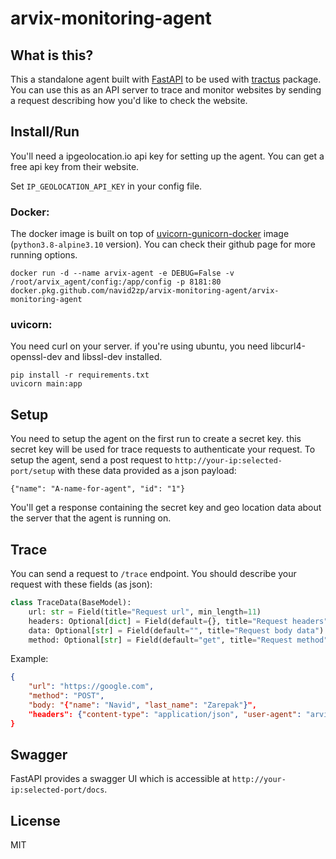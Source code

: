 # arvix-monitoring-agent

## What is this?

This a standalone agent built with [FastAPI][2] to be used with [tractus][1] package. You can use this as an API server to trace and monitor websites by sending a request describing how you'd like to check the website.


## Install/Run

You'll need a ipgeolocation.io api key for setting up the agent. You can get a free api key from their website.

Set `IP_GEOLOCATION_API_KEY` in your config file.

### Docker:

The docker image is built on top of [uvicorn-gunicorn-docker][3] image (`python3.8-alpine3.10` version). You can check their github page for more running options.
```
docker run -d --name arvix-agent -e DEBUG=False -v /root/arvix_agent/config:/app/config -p 8181:80 docker.pkg.github.com/navid2zp/arvix-monitoring-agent/arvix-monitoring-agent
```

### uvicorn:

You need curl on your server. if you're using ubuntu, you need libcurl4-openssl-dev and libssl-dev installed.

```
pip install -r requirements.txt
uvicorn main:app
```


## Setup

You need to setup the agent on the first run to create a secret key. this secret key will be used for trace requests to authenticate your request.
To setup the agent, send a post request to `http://your-ip:selected-port/setup` with these data provided as a json payload:
```
{"name": "A-name-for-agent", "id": "1"}
```
You'll get a response containing the secret key and geo location data about the server that the agent is running on.

## Trace

You can send a request to `/trace` endpoint. You should describe your request with these fields (as json):

```python
class TraceData(BaseModel):
    url: str = Field(title="Request url", min_length=11)
    headers: Optional[dict] = Field(default={}, title="Request headers")
    data: Optional[str] = Field(default="", title="Request body data")
    method: Optional[str] = Field(default="get", title="Request method", min_length=3)
```

Example:

```json
{
    "url": "https://google.com",
    "method": "POST",
    "body: "{"name": "Navid", "last_name": "Zarepak"}",
    "headers": {"content-type": "application/json", "user-agent": "arvix-agent"}
}
```

## Swagger

FastAPI provides a swagger UI which is accessible at `http://your-ip:selected-port/docs`.


License
----
MIT

[1]: https://github.com/Navid2zp/tractus
[2]: https://fastapi.tiangolo.com
[3]: https://github.com/tiangolo/uvicorn-gunicorn-docker
